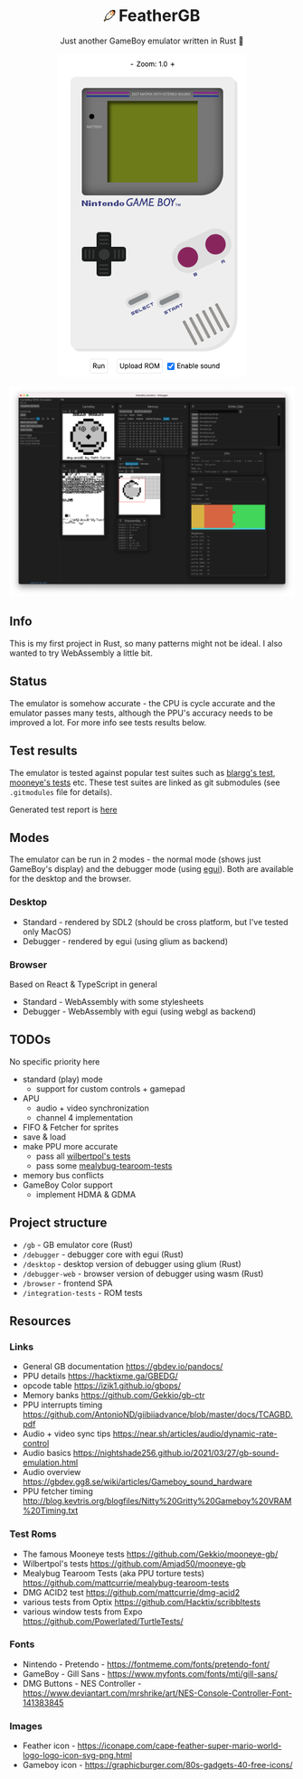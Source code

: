 <div align="center">
  <h1><img src="./browser/assets/images/feather.svg" height="20" /> FeatherGB</h1>
  Just another GameBoy emulator written in Rust 🦀

  <p align="center">
    <img alt="GameBoy" src="./browser/assets/images/screen-gb.png" />
  </p>

  <p align="center">
    <img alt="Debugger" src="./browser/assets/images/screen-debugger.png" />
  </p>
</div>

## Info

This is my first project in Rust, so many patterns might not be ideal. I also wanted to try WebAssembly a little bit.

## Status

The emulator is somehow accurate - the CPU is cycle accurate and the emulator passes many tests, although the PPU's accuracy needs to be improved a lot. For more info see tests results below.

## Test results

The emulator is tested against popular test suites such as [blargg's test](https://github.com/retrio/gb-test-roms), [mooneye's tests](https://github.com/Gekkio/mooneye-gb/) etc.
These test suites are linked as git submodules (see `.gitmodules` file for details).

Generated test report is [here](./docs/results/results.md)

## Modes

The emulator can be run in 2 modes - the normal mode (shows just GameBoy's display) and the debugger mode (using [egui](https://github.com/emilk/egui)). Both are available for the desktop and the browser.

### Desktop

- Standard - rendered by SDL2 (should be cross platform, but I've tested only MacOS)
- Debugger - rendered by egui (using glium as backend)

### Browser

Based on React & TypeScript in general

- Standard - WebAssembly with some stylesheets
- Debugger - WebAssembly with egui (using webgl as backend)

## TODOs

No specific priority here

- standard (play) mode
  - support for custom controls + gamepad
- APU
  - audio + video synchronization
  - channel 4 implementation
- FIFO & Fetcher for sprites
- save & load
- make PPU more accurate
  - pass all [wilbertpol's tests](https://github.com/Amjad50/mooneye-gb)
  - pass some [mealybug-tearoom-tests](https://github.com/mattcurrie/mealybug-tearoom-tests)
- memory bus conflicts
- GameBoy Color support
  - implement HDMA & GDMA

## Project structure

- `/gb` - GB emulator core (Rust)
- `/debugger` - debugger core with egui (Rust)
- `/desktop` - desktop version of debugger using glium (Rust)
- `/debugger-web` - browser version of debugger using wasm (Rust)
- `/browser` - frontend SPA
- `/integration-tests` - ROM tests

## Resources

### Links

- General GB documentation https://gbdev.io/pandocs/
- PPU details https://hacktixme.ga/GBEDG/
- opcode table https://izik1.github.io/gbops/
- Memory banks https://github.com/Gekkio/gb-ctr
- PPU interrupts timing https://github.com/AntonioND/giibiiadvance/blob/master/docs/TCAGBD.pdf
- Audio + video sync tips https://near.sh/articles/audio/dynamic-rate-control
- Audio basics https://nightshade256.github.io/2021/03/27/gb-sound-emulation.html
- Audio overview https://gbdev.gg8.se/wiki/articles/Gameboy_sound_hardware
- PPU fetcher timing http://blog.kevtris.org/blogfiles/Nitty%20Gritty%20Gameboy%20VRAM%20Timing.txt

### Test Roms

- The famous Mooneye tests https://github.com/Gekkio/mooneye-gb/
- Wilbertpol's tests https://github.com/Amjad50/mooneye-gb
- Mealybug Tearoom Tests (aka PPU torture tests) https://github.com/mattcurrie/mealybug-tearoom-tests
- DMG ACID2 test https://github.com/mattcurrie/dmg-acid2
- various tests from Optix https://github.com/Hacktix/scribbltests
- various window tests from Expo https://github.com/Powerlated/TurtleTests/

### Fonts

- Nintendo - Pretendo - https://fontmeme.com/fonts/pretendo-font/
- GameBoy - Gill Sans - https://www.myfonts.com/fonts/mti/gill-sans/
- DMG Buttons - NES Controller - https://www.deviantart.com/mrshrike/art/NES-Console-Controller-Font-141383845

### Images

- Feather icon - https://iconape.com/cape-feather-super-mario-world-logo-logo-icon-svg-png.html
- Gameboy icon - https://graphicburger.com/80s-gadgets-40-free-icons/
